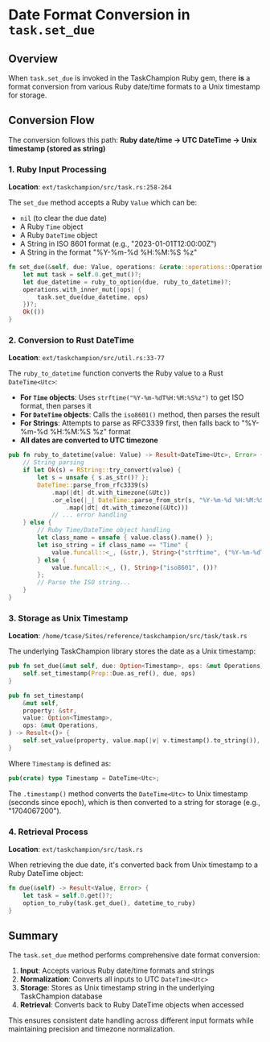 # Date Format Conversion in `task.set_due`

## Overview

When `task.set_due` is invoked in the TaskChampion Ruby gem, there **is** a format conversion from various Ruby date/time formats to a Unix timestamp for storage.

## Conversion Flow

The conversion follows this path: **Ruby date/time → UTC DateTime → Unix timestamp (stored as string)**

### 1. Ruby Input Processing
**Location**: `ext/taskchampion/src/task.rs:258-264`

The `set_due` method accepts a Ruby `Value` which can be:
- `nil` (to clear the due date)
- A Ruby `Time` object
- A Ruby `DateTime` object
- A String in ISO 8601 format (e.g., "2023-01-01T12:00:00Z")
- A String in the format "%Y-%m-%d %H:%M:%S %z"

```rust
fn set_due(&self, due: Value, operations: &crate::operations::Operations) -> Result<(), Error> {
    let mut task = self.0.get_mut()?;
    let due_datetime = ruby_to_option(due, ruby_to_datetime)?;
    operations.with_inner_mut(|ops| {
        task.set_due(due_datetime, ops)
    })?;
    Ok(())
}
```

### 2. Conversion to Rust DateTime
**Location**: `ext/taskchampion/src/util.rs:33-77`

The `ruby_to_datetime` function converts the Ruby value to a Rust `DateTime<Utc>`:

- **For `Time` objects**: Uses `strftime("%Y-%m-%dT%H:%M:%S%z")` to get ISO format, then parses it
- **For `DateTime` objects**: Calls the `iso8601()` method, then parses the result
- **For Strings**: Attempts to parse as RFC3339 first, then falls back to "%Y-%m-%d %H:%M:%S %z" format
- **All dates are converted to UTC timezone**

```rust
pub fn ruby_to_datetime(value: Value) -> Result<DateTime<Utc>, Error> {
    // String parsing
    if let Ok(s) = RString::try_convert(value) {
        let s = unsafe { s.as_str()? };
        DateTime::parse_from_rfc3339(s)
            .map(|dt| dt.with_timezone(&Utc))
            .or_else(|_| DateTime::parse_from_str(s, "%Y-%m-%d %H:%M:%S %z")
                .map(|dt| dt.with_timezone(&Utc)))
            // ... error handling
    } else {
        // Ruby Time/DateTime object handling
        let class_name = unsafe { value.class().name() };
        let iso_string = if class_name == "Time" {
            value.funcall::<_, (&str,), String>("strftime", ("%Y-%m-%dT%H:%M:%S%z",))?
        } else {
            value.funcall::<_, (), String>("iso8601", ())?
        };
        // Parse the ISO string...
    }
}
```

### 3. Storage as Unix Timestamp
**Location**: `/home/tcase/Sites/reference/taskchampion/src/task/task.rs`

The underlying TaskChampion library stores the date as a Unix timestamp:

```rust
pub fn set_due(&mut self, due: Option<Timestamp>, ops: &mut Operations) -> Result<()> {
    self.set_timestamp(Prop::Due.as_ref(), due, ops)
}

pub fn set_timestamp(
    &mut self,
    property: &str,
    value: Option<Timestamp>,
    ops: &mut Operations,
) -> Result<()> {
    self.set_value(property, value.map(|v| v.timestamp().to_string()), ops)
}
```

Where `Timestamp` is defined as:
```rust
pub(crate) type Timestamp = DateTime<Utc>;
```

The `.timestamp()` method converts the `DateTime<Utc>` to Unix timestamp (seconds since epoch), which is then converted to a string for storage (e.g., "1704067200").

### 4. Retrieval Process
**Location**: `ext/taskchampion/src/task.rs`

When retrieving the due date, it's converted back from Unix timestamp to a Ruby DateTime object:

```rust
fn due(&self) -> Result<Value, Error> {
    let task = self.0.get()?;
    option_to_ruby(task.get_due(), datetime_to_ruby)
}
```

## Summary

The `task.set_due` method performs comprehensive date format conversion:

1. **Input**: Accepts various Ruby date/time formats and strings
2. **Normalization**: Converts all inputs to UTC `DateTime<Utc>`
3. **Storage**: Stores as Unix timestamp string in the underlying TaskChampion database
4. **Retrieval**: Converts back to Ruby DateTime objects when accessed

This ensures consistent date handling across different input formats while maintaining precision and timezone normalization.
